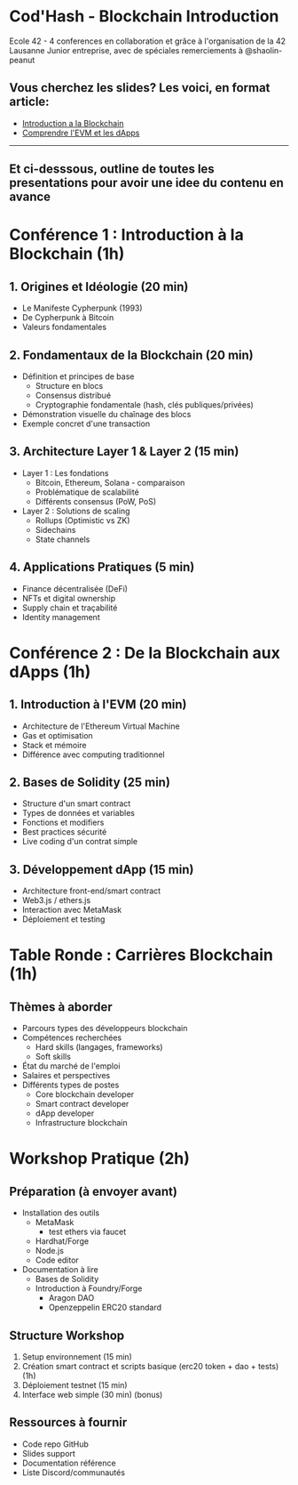 # Cod'Hash - Blockchain Introduction
Ecole 42 - 4 conferences 
en collaboration et grâce à l'organisation de la 42 Lausanne Junior entreprise, 
avec de spéciales remerciements à @shaolin-peanut

## Vous cherchez les slides? Les voici, en format article:
- [Introduction a la Blockchain](https://github.com/Cod-Hash-Studios/EVM-Introduction/blob/main/conf_1/Introduction.md)
- [Comprendre l'EVM et les dApps](https://github.com/Cod-Hash-Studios/EVM-Introduction/blob/main/conf_2/Comprendre%20l'EVM%20et%20les%20dApps%20.pdf)
-----
## Et ci-desssous, outline de toutes les presentations pour avoir une idee du contenu en avance
# Conférence 1 : Introduction à la Blockchain (1h)

## 1. Origines et Idéologie (20 min)

- Le Manifeste Cypherpunk (1993)
- De Cypherpunk à Bitcoin
- Valeurs fondamentales

## 2. Fondamentaux de la Blockchain (20 min)

- Définition et principes de base
    - Structure en blocs
    - Consensus distribué
    - Cryptographie fondamentale (hash, clés publiques/privées)
- Démonstration visuelle du chaînage des blocs
- Exemple concret d'une transaction

## 3. Architecture Layer 1 & Layer 2 (15 min)

- Layer 1 : Les fondations
    - Bitcoin, Ethereum, Solana - comparaison
    - Problématique de scalabilité
    - Différents consensus (PoW, PoS)
- Layer 2 : Solutions de scaling
    - Rollups (Optimistic vs ZK)
    - Sidechains
    - State channels

## 4. Applications Pratiques (5 min)

- Finance décentralisée (DeFi)
- NFTs et digital ownership
- Supply chain et traçabilité
- Identity management

# Conférence 2 : De la Blockchain aux dApps (1h)

## 1. Introduction à l'EVM (20 min)

- Architecture de l'Ethereum Virtual Machine
- Gas et optimisation
- Stack et mémoire
- Différence avec computing traditionnel

## 2. Bases de Solidity (25 min)

- Structure d'un smart contract
- Types de données et variables
- Fonctions et modifiers
- Best practices sécurité
- Live coding d'un contrat simple

## 3. Développement dApp (15 min)

- Architecture front-end/smart contract
- Web3.js / ethers.js
- Interaction avec MetaMask
- Déploiement et testing

# Table Ronde : Carrières Blockchain (1h)

## Thèmes à aborder

- Parcours types des développeurs blockchain
- Compétences recherchées
    - Hard skills (langages, frameworks)
    - Soft skills
- État du marché de l'emploi
- Salaires et perspectives
- Différents types de postes
    - Core blockchain developer
    - Smart contract developer
    - dApp developer
    - Infrastructure blockchain

# Workshop Pratique (2h)

## Préparation (à envoyer avant)

- Installation des outils
    - MetaMask
		- test ethers via faucet
    - Hardhat/Forge
    - Node.js
    - Code editor
- Documentation à lire
    - Bases de Solidity
    - Introduction à Foundry/Forge
		- Aragon DAO
		- Openzeppelin ERC20 standard

## Structure Workshop

1. Setup environnement (15 min)
2. Création smart contract et scripts basique (erc20 token + dao + tests) (1h)
3. Déploiement testnet (15 min)
4. Interface web simple (30 min) (bonus) 

## Ressources à fournir

- Code repo GitHub
- Slides support
- Documentation référence
- Liste Discord/communautés
